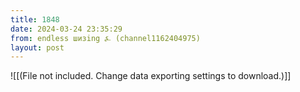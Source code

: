```yaml
---
title: 1848
date: 2024-03-24 23:35:29
from: endless шизing ⍼ (channel1162404975)
layout: post
---
```


![[(File not included. Change data exporting settings to download.)]]


